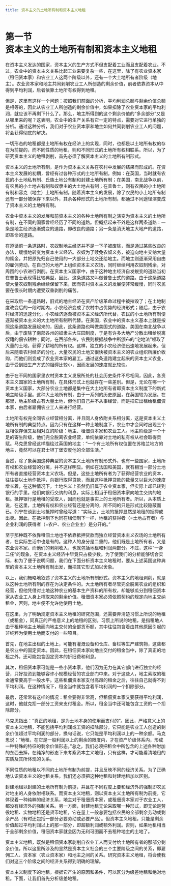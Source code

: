 ```yaml
---
title: 资本主义的土地所有制和资本主义地租
---
```


# 第一节<br>**资本主义的&zwnj;土地所有制&zwnj;和资本主义地租**

在资本主义发达的国家，资本主义的生产方式不但支配着工业而且支配着农业。不过，农业中的资本主义关系比起工业来要复杂一些，在这里，除了有农业资本家（租佃资本家）和农业工人这两个阶级以外，还有一个大土地所有者阶级（地主）。农业资本家和地主共同剥削农业工人所创造的剩余价值，前者依靠资本从中得到平均利润，后者依靠土地所有权得到地租。

但是，这里有这样一个问题：按照我们前面的分析，平均利润总额与剩余价值总额是相等的，因此从农业工人所创造的剩余价值中，如果扣除了农业资本家的平均利润，就应该不再剩下什么了。那么，地主所得到的这个剩余价值的“多余部分”又是从哪里来的呢？这表明，农业中的生产关系有它一定的特点，需要对它进行单独的分析。通过这种分析，我们对于农业资本家和地主如何共同剥削农业工人的问题，将会获得彻底的解决。

一切形态的地租都是土地所有权在经济上的实现，同时，也都是以土地所有权的存在为前提的，而不同性质的地租，则和不同形式的土地所有权相联系。所以，为了研究资本主义的地租剥削，首先必须了解资本主义的土地所有制形式。

资本主义的土地所有制，是作为资本主义关系在农村中发展的结果而形成的。在资本主义发展的初期，曾经有过各种形式的土地所有制。例如：在英国，当时就有农民的小土地私有制、氏族土地公有制和封建土地所有制；在美国，南北战争以前，有农民的小土地占有制和奴隶主的大土地占有制；在普鲁士，则有农民的小土地所有制和容克（地主）土地所有制。随着资本主义的发展，除了农民的小土地所有制还有一部分被保存下来以外，其余各种形式的土地所有制，都通过不同途径演变成了资本主义的土地所有制。

农业中资本主义的发展和前资本主义的各种土地所有制之演变为资本主义的土地所有制，在不同的国家曾经经历了不同的道路。但概括起来不外是这样两条道路：一条是地主经济逐渐蜕变的道路，即改良的道路；另一条是消灭地主大地产的道路，即革命的道路。

在遵循前一条道路时，农奴制地主经济并不是一下子被废除，而是通过某些改良的办法，缓慢地转变为资本主义经济。农奴为了赎免农奴义务，被迫向地主交纳大量的赎金，并把原先归自己使用的一大部分土地交还给地主。而地主则逐渐采用自由的雇佣劳动，在自己的大地产上组织资本主义农场，同时继续利用农奴制残余，对周围的小农进行剥削。在资本主义国家中，由于这种地主经济自发蜕变的道路当初在普鲁士表现得比较典型，因此，这条道路又叫做普鲁士式的道路。由于这条道路使大量农奴制残余继续保留下来，因而农村资本主义的发展便非常缓慢，同时农民要在很长时期内遭受双重剥削的痛苦。

在采取后一条道路时，旧式的地主经济在资产阶级革命过程中被摧毁了；在土地制度改变后的一段时期内，小农经济变成了农村中占优势的经济形式；随后，由于农村经济的迅速分化，小农经济逐渐被资本主义经济所代替，农民的小土地所有制便逐渐被资本主义的大土地所有制所代替。在美国，农业中的资本主义基本上就是按照这条道路发展起来的，因此，这条道路也叫做美国式的道路。美国在南北战争以后，由于废除了南部各州的奴隶主大庄园制度，于是有许多大地产分散出租给脱离奴籍的佃农耕种；同时，在西部各州，农民则根据战争中所颁布的“宅地法”领取了大量的土地，获得了耕地的所有权。这样，独立的小农经济便迅速地发展起米。但后来随着农村经济的分化，大量农民的土地又很快被资本主义的农业组织所廉价收购，而他们则变成了农业资本家的雇工。通过这条道路建立起来的资本主义农业，由于受到旧生产方式的阻碍比较小，因而发展的速度就比较快。

由于在不同的国家里农村资本主义发展所处的社会历史条件不尽相同，因此，各资本主义国家的土地所有制，在具体形式上也就存在一些差别。但是，无论在哪一个资本主义国家，大部分农业土地都是集中在大土地所有者即资本主义制度下的新式地主阶级手里。这种大土地所有制，由于一系列的历史原因，在英国较为发展。在那里，地主阶级占有大量土地，但他们自己并不从事经营，而是把它出租给租佃资本家，由后者雇佣农业工人来进行经营。

土地所有权完全同农业经营相分离，并且同人身依附关系相分离，这是资本主义土地所有制的典型特点。因为只有在这样一种土地制度下，农业中才会同时出现三个互相依存但又互相对立的阶级：地主、租佃资本家和农业工人。地主阶级是一个十足的寄生阶级，他们完全脱离农业经营，单纯依靠对土地的私有权从社会取得贡赋。马克思曾经这样描绘过英国的地主：“一个有土地所有权位置在苏格兰地方的地主，竟然可以在君士坦丁堡安度他的全部生活。”

当然，除了象英国这种典型的资本主义土地所有制形式外，也有一些国家，土地所有权和农业经营的分离，并不这样明显。例如在法国和美国，就有相当一部分土地所有者直接经营资本主义农场。但是，这些土地所有者为了获得经营农业的资本，往往要以土地作抵押，向银行取得贷款，而且这种抵押贷款的数量又以巨大的速度增长着，在这种情况下，土地名义上虽然仍旧属于农业资本家，但实际上却已转到银行的手里。他们向银行交纳的利息，实际上相当于租佃资本家向地主交纳的地租。抵押银行是地租的受取人，因而也就是事实上的土地所有者。所以，从本质上说，在这里，土地所有权和农业经营还是分离的，所不同的只是形式比较隐蔽而已。列宁在谈到土地抵押时曾经写道：“实际上，土地的抵押显然是地租的抵押或出卖。因此，在抵押制下也同在租佃制下一样，地租的获得者（=土地占有者）与企业利润的获得者（=农户、农业企业主）是分开的。”

至于那种既不依靠租佃土地也不依靠抵押贷款而独立经营资本主义农场的土地所有者，在实际生活中也是有的。这种人的身分是二重的，他们既是土地所有者，又是农业资本家。而他们的剥削收入，也就包括地租和利润两部分。不过，这种“一身二任”的现象，在资本主义经济中毕竟只占极少数。为了使我们的分析能够切合实际，和为了便于说明问题，我们在下面分析资本主义地租时，要从上述英国这种典型的资本主义土地所有制出发，而把其它形式加以舍象。

以上，我们概略地叙述了资本主义的土地所有制形式。资本主义的地租剥削，就是以这种土地所有制的存在为决定条件的。大土地所有者尽管完全脱离农业的组织和经营，但他凭借对土地这种农业的基本生产资料的所有权，却能够瓜分到租佃资本家从农业工人身上榨取来的剩余价值。租佃资本家必须依照契约的规定向地主交纳租金，否则，地主便不允许他使用土地。

在这里，为了明确规定资本主义地租的研究范围，还需要弄清楚习惯上所说的地租（或租金），同真正的严格意义上的地租的区别。习惯上所说的地租，是指租地人由于租种地主土地而向地主交付的全部货币额，其中往往包含着由其他原因引起的非纯粹为使用土地而支付的一些项目。

首先，在地主出租的土地上，可能有灌溉设备和仓库、畜栏等生产建筑物，这些都是农业中的固定资本。因此，在租佃资本家向地主交付的租金当中，除了真正的地租之外，还可能包含固定资本的折旧费和利息。

其次，租佃资本家可能是一些小资本家，他们因为无力在其它部门进行独立的经营，只好投资到能够容许小规模经营的农业部门中来。对于这些人，地主索取的租金通常要高于一般水平。这些租佃资本家支付高昂的租金之后，往往自己就得不到平均利润。在这种情况下，租金当中就包含着平均利润的一个扣除部分。

最后，还常常有这样的情况：租金要得非常高，但租佃资本家又要获得平均利润，这时，他就克扣一部分工资来支付租金。所以，租金当中还可能包含工资的一个扣除部分。

马克思指出：“真正的地租，是为土地本身的使用而支付的”。因此，严格意义上的资本主义地租，不能包括平均利润或工资的扣除部分，它只能是农业工人创造的剩余价值超过平均利润的部分，换句话说，它只能是平均利润以上的一种余额。马克思说：“地租，在它是一般利润以上的剩余的限度内，才在资产阶级体系内，形成一种特殊的特征的剩余价值形态。”总之，我们必须把租金中所包含的上述各种附加的东西去掉，在纯净的形态下来考察资本主义地租，只有这样，才可能看清地租的实质及其所体现的关系。

不同性质的地租以不同的土地所有制为前提，并且反映不同的经济关系。为了正确地认识资本主义的地租关系，我们还必须把这种地租和封建地租加以区别。

封建地租以封建的土地所有制为前提，并且在不同程度上要和经济外的强制即农民对地主的人身依附相联系。而资本主义地租，则以资本主义土地所有制为前提，它体现着一种纯粹的经济关系，地主对于租佃资本家，或租佃资本家对于农业工人，都没有经济外的强制关系。另一方面，封建地租无论采取哪一种形式，即无论是劳役地租、实物地租还是货币地租，它在量上一般总要包括农民的全部剩余劳动或剩余产品（有时还包括一部分必要劳动或必要产品）。但资本主义地租，只能是剩余价值超过平均利润以上的那一部分，即超额利润或额外利润。否则，如果地租相当于全部剩余价值，租佃资本家就会因为无利可图而不去租种地主的土地了。

资本主义地租，既然是租佃资本家剥削自农业工人而交付给土地所有者的那部分剩余价值，所以这里所涉及的显然是资本主义社会的三个主要阶级之间的关系，即雇佣工人、资本家（农业资本家）和地主之间的关系。研究资本主义地租，将会使我们对这三个阶级之间的经济关系得到明确的理解。

资本主义制度下的地租，根据它产生的原因和条件，可以区分为级差地租和绝对地租。下面，让我们首先分析级差地租。